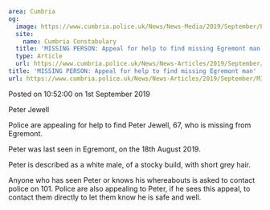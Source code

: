 ```yaml
area: Cumbria
og:
  image: https://www.cumbria.police.uk/News/News-Media/2019/September/Peterpng.png
  site:
    name: Cumbria Constabulary
  title: 'MISSING PERSON: Appeal for help to find missing Egremont man'
  type: Article
  url: https://www.cumbria.police.uk/News/News-Articles/2019/September/MISSING-PERSON-Appeal-for-help-to-find-missing-Egremont-man.aspx
title: 'MISSING PERSON: Appeal for help to find missing Egremont man'
url: https://www.cumbria.police.uk/News/News-Articles/2019/September/MISSING-PERSON-Appeal-for-help-to-find-missing-Egremont-man.aspx
```

Posted on 10:52:00 on 1st September 2019

Peter Jewell

Police are appealing for help to find Peter Jewell, 67, who is missing from Egremont.

Peter was last seen in Egremont, on the 18th August 2019.

Peter is described as a white male, of a stocky build, with short grey hair.

Anyone who has seen Peter or knows his whereabouts is asked to contact police on 101. Police are also appealing to Peter, if he sees this appeal, to contact them directly to let them know he is safe and well.
